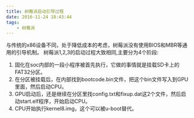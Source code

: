 ```yaml
---
title: 树莓派启动引导过程
date: 2016-11-24 18:43:44
tags:
	- 树莓派
---
```

与传统的x86设备不同，处于降低成本的考虑，树莓派没有使用BIOS和MBR等通用的引导机制。
树莓派1,2,3的启动过程大致相同,主要分为4个阶段:
1. 固化在soc内部的一段小程序被首先执行，它做的事情就是挂载SD卡上的FAT32分区。
2. 在分区被挂载后，在内部找到bootcode.bin文件，把这个bin文件写入到GPU里面，然后启动CPU。
3. GPU启动后，还是继续在分区里找config.txt和fixup.dat这2个文件，然后启动start.elf程序，开始启动CPU。
4. CPU开始执行kernel8.img，这个可以被u-boot替代。


